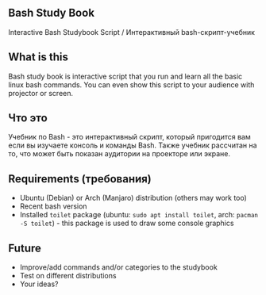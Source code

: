 ## Bash Study Book
Interactive Bash Studybook Script / Интерактивный bash-скрипт-учебник

## What is this
Bash study book is interactive script that you run and learn all the basic linux bash commands. You can even show this script to your audience with projector or screen.

## Что это
Учебник по Bash - это интерактивный скрипт, который пригодится вам если вы изучаете консоль и команды Bash. Также учебник рассчитан на то, что может быть показан аудитории на проекторе или экране.

## Requirements (требования)
* Ubuntu (Debian) or Arch (Manjaro) distribution (others may work too)
* Recent bash version
* Installed `toilet` package (ubuntu: `sudo apt install toilet`, arch: `pacman -S toilet`) - this package is used to draw some console graphics

## Future
* Improve/add commands and/or categories to the studybook
* Test on different distributions
* Your ideas?
